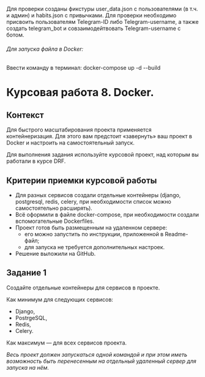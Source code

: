 Для проверки созданы фикстуры user_data.json с пользователями (в т.ч. и админ) и habits.json с привычками.
Для проверки необходимо присвоить пользователям Telegram-ID либо Telegram-username, а также создать telegram_bot и совзаимодейтвовать Telegram-username с ботом.

###### Для запуска файла в Docker:

Ввести команду в терминал: docker-compose up -d --build

# Курсовая работа 8. Docker.

## Контекст

Для быстрого масштабирования проекта применяется контейнеризация. Для этого вам предстоит «завернуть» ваш проект в Docker и настроить на самостоятельный запуск.

Для выполнения задания используйте курсовой проект, над которым вы работали в курсе DRF.

## Критерии приемки курсовой работы

* Для разных сервисов создали отдельные контейнеры (django, postgresql, redis, celery, при необходимости список можно самостоятельно расширять).
* Всё оформили в файле docker-compose, при необходимости создали вспомогательные Dockerfiles.
* Проект готов быть размещенным на удаленном сервере:
  * его можно запустить по инструкции, приложенной в Readme-файл;
  * для запуска не требуется дополнительных настроек.
* Решение выложили на GitHub.

## Задание 1

Cоздайте отдельные контейнеры для сервисов в проекте.

Как минимум для следующих сервисов:

* Django,
* PostrgeSQL,
* Redis,
* Celery.

Как максимум — для всех сервисов проекта.

_Весь проект должен запускаться одной командой и при этом иметь возможность быть перенесенным на отдельный удаленный сервер для запуска на нём._
